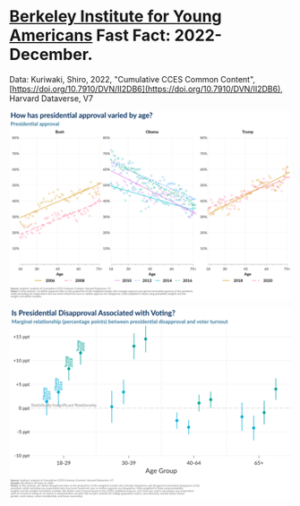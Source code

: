 # [Berkeley Institute for Young Americans](https://youngamericans.berkeley.edu/) Fast Fact: 2022-December.
 
Data: Kuriwaki, Shiro, 2022, "Cumulative CCES Common Content", [https://doi.org/10.7910/DVN/II2DB6](https://doi.org/10.7910/DVN/II2DB6), Harvard Dataverse, V7
 
![Presidential Approval](https://github.com/jamesohawkins/FastFact-2022-December/blob/main/Output/presidential_approval.png?raw=true)

![Presidential Dispproval and Voting](https://github.com/jamesohawkins/FastFact-2022-December/blob/main/Output/disapproved.png?raw=true)


